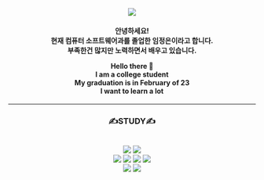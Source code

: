 <div align="center">
<img src="https://capsule-render.vercel.app/api?type=waving&color=auto&height=300&section=header&text=Jung%20Eun%20Git&fontSize=90" />

<h4>
안녕하세요! <br>
현재 컴퓨터 소프트웨어과를 졸업한 임정은이라고 합니다. <br>
부족한건 많지만 노력하면서 배우고 있습니다. <br>
  
Hello there 👋 <br>
I am a college student <br>
My graduation is in February of 23 <br>
I want to learn a lot<br>
</h4>

<hr>
  <h3> ✍STUDY✍ </h3> <br>
  <img src="https://img.shields.io/badge/C++-81F7F3?style=for-the-badge&logo=cplusplus&logoColor=black">
  <img src="https://img.shields.io/badge/Unity-585858?style=for-the-badge&logo=unity&logoColor=white" /> <br>
 <img src="https://img.shields.io/badge/HTML5-E34F26?style=for-the-badge&logo=HTML5&logoColor=white"/>
 <img src="https://img.shields.io/badge/CSS3-1572B6?style=for-the-badge&logo=CSS3&logoColor=white" /> 
  <img src="https://img.shields.io/badge/Python-3776AB?style=for-the-badge&logo=Python&logoColor=white" /> 
<img src="https://img.shields.io/badge/github-181717?style=for-the-badge&logo=github&logoColor=white">
<br>
 
  
 
<img src="https://github-readme-stats.vercel.app/api/top-langs/?username=ycs-202007021&layout=compact">
<img src="https://github-readme-stats.vercel.app/api?username=ycs-202007021&show_icons=true">
 </div>
